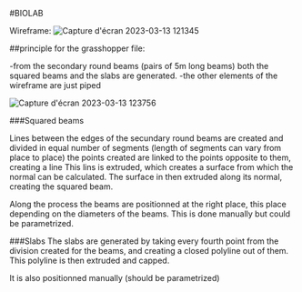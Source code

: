 #BIOLAB

Wireframe:
![Capture d'écran 2023-03-13 121345](https://user-images.githubusercontent.com/127743632/224690783-dc90e66f-ffb8-4962-8896-28313f186059.png)

##principle for the grasshopper file:

-from the secondary round beams (pairs of 5m long beams) both the squared beams and the slabs are generated.
-the other elements of the wireframe are just piped

![Capture d'écran 2023-03-13 123756](https://user-images.githubusercontent.com/127743632/224692658-986eb1f1-d0fa-49c2-9bd2-6b94a43181a1.png)



###Squared beams

Lines between the edges of the secundary round beams are created and divided in equal number of segments (length of segments can vary from place to place)
the points created are linked to the points opposite to them, creating a line 
This lins is extruded, which creates a surface from which the normal can be calculated. 
The surface in then extruded along its normal, creating the squared beam. 

Along the process the beams are positionned at the right place, this place depending on the diameters of the beams. This is done manually but could be parametrized.

###Slabs
The slabs are generated by taking every fourth point from the division created for the beams, and creating a closed polyline out of them.
This polyline is then extruded and capped. 

It is also positionned manually (should be parametrized)
